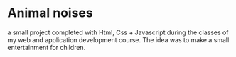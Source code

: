 # Animal noises
 a small project completed with Html, Css + Javascript during the classes of my web and application development course. The idea was to make a small entertainment for children.
